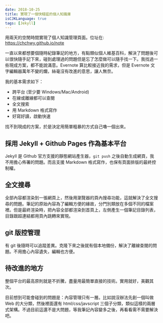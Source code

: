 ```yaml
---
date: 2018-10-25
title: 實現了一個快糙猛的個人知識庫
isCJKLanguage: true
tags: [Jekyll]
---
```


用兩天的空閒時間實現了個人知識管理頁面。位址在:
<https://chchwy.github.io/note>

一直以來都想要個隨時紀錄筆記的地方，有點類似個人維基百科，解決了問題後可以很快隨手記下來，碰到處理過的問題但是忘了怎麼做可以隨手找一下。我找過一些現成方案，都不能說滿意。Evernote 算比較接近我的需求，但是 Evernote 文字編輯器萬年不變的爛，絲毫沒有改進的意思，讓人無奈。

我的基本需求如下：

- 跨平台 (至少要 Windows/Mac/Android)
- 在線或離線都可以查閱
- 全文搜索
- 用 Markdown 格式寫作
- 好寫好讀，啟動快速

找不到現成的方案，於是決定用簡單粗暴的方式自己嚕一個出來。

## 採用 Jekyll + Github Pages 作為基本平台

Jekyll 是 Github 官方支援的靜態網站產生器，`git push` 之後自動生成網頁，我不用擔心佈署的問題。而且支援 Markdown 格式寫作，也保有頁面排版的最終控制權。

## 全文搜尋

全部內容都渲染到一張網頁上，然後用瀏覽器的頁內搜尋功能，這就解決了全文搜尋的問題。筆記的原始內容為了編輯方便的緣故，分門別類放在多個不同的檔案裡。但是最終渲染時，把內容全部都渲染到首頁上，左側產生一個筆記目錄列表，目錄跟超連結都用頁內跳轉來實現。

## git 版控管理

有 git 後隨時可以追蹤差異。克隆下來之後就有個本地備份，解決了離線查閱的問題。不用擔心內容遺失，編輯也方便。

## 待改進的地方

整個平台的最高原則就是不折騰，盡量用最簡單直接的技術。實用就好，美觀其次。

目前想到可能會碰到的問題是：內容管理只有一層。比如說沒辦法先創一個叫做 Web 的大分類，然後裡面還有 html/css/javscript 三個子分類，類似這樣的兩層式架構。不過目前這還不是大問題，等我筆記內容變多之後，再看看需不需要解決吧。

